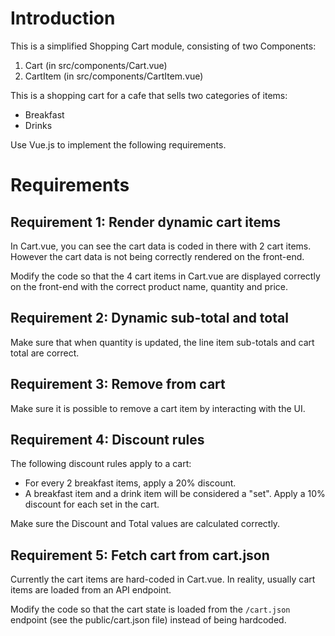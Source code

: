 # Introduction

This is a simplified Shopping Cart module, consisting of two Components:

1. Cart (in src/components/Cart.vue)
2. CartItem (in src/components/CartItem.vue)

This is a shopping cart for a cafe that sells two categories of items:

- Breakfast
- Drinks

Use Vue.js to implement the following requirements.

# Requirements

## Requirement 1: Render dynamic cart items

In Cart.vue, you can see the cart data is coded in there with 2 cart items. However the cart data is not being correctly rendered on the front-end.

Modify the code so that the 4 cart items in Cart.vue are displayed correctly on the front-end with the correct product name, quantity and price.

## Requirement 2: Dynamic sub-total and total

Make sure that when quantity is updated, the line item sub-totals and cart total are correct.

## Requirement 3: Remove from cart

Make sure it is possible to remove a cart item by interacting with the UI.

## Requirement 4: Discount rules

The following discount rules apply to a cart:

- For every 2 breakfast items, apply a 20% discount.
- A breakfast item and a drink item will be considered a "set". Apply a 10% discount for each set in the cart.

Make sure the Discount and Total values are calculated correctly.

## Requirement 5: Fetch cart from cart.json

Currently the cart items are hard-coded in Cart.vue. In reality, usually cart items are loaded from an API endpoint.

Modify the code so that the cart state is loaded from the `/cart.json` endpoint (see the public/cart.json file) instead of being hardcoded.
